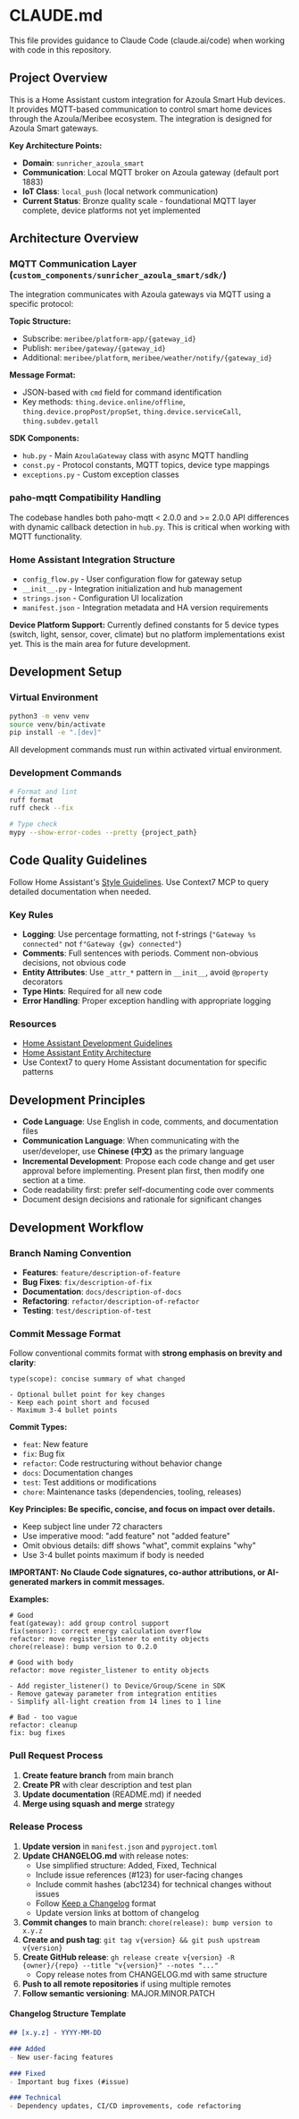 # CLAUDE.md

This file provides guidance to Claude Code (claude.ai/code) when working with code in this repository.

## Project Overview

This is a Home Assistant custom integration for Azoula Smart Hub devices. It provides MQTT-based communication to control smart home devices through the Azoula/Meribee ecosystem. The integration is designed for Azoula Smart gateways.

**Key Architecture Points:**

- **Domain**: `sunricher_azoula_smart`
- **Communication**: Local MQTT broker on Azoula gateway (default port 1883)
- **IoT Class**: `local_push` (local network communication)
- **Current Status**: Bronze quality scale - foundational MQTT layer complete, device platforms not yet implemented

## Architecture Overview

### MQTT Communication Layer (`custom_components/sunricher_azoula_smart/sdk/`)

The integration communicates with Azoula gateways via MQTT using a specific protocol:

**Topic Structure:**

- Subscribe: `meribee/platform-app/{gateway_id}`
- Publish: `meribee/gateway/{gateway_id}`
- Additional: `meribee/platform`, `meribee/weather/notify/{gateway_id}`

**Message Format:**

- JSON-based with `cmd` field for command identification
- Key methods: `thing.device.online/offline`, `thing.device.propPost/propSet`, `thing.device.serviceCall`, `thing.subdev.getall`

**SDK Components:**

- `hub.py` - Main `AzoulaGateway` class with async MQTT handling
- `const.py` - Protocol constants, MQTT topics, device type mappings
- `exceptions.py` - Custom exception classes

### paho-mqtt Compatibility Handling

The codebase handles both paho-mqtt < 2.0.0 and >= 2.0.0 API differences with dynamic callback detection in `hub.py`. This is critical when working with MQTT functionality.

### Home Assistant Integration Structure

- `config_flow.py` - User configuration flow for gateway setup
- `__init__.py` - Integration initialization and hub management
- `strings.json` - Configuration UI localization
- `manifest.json` - Integration metadata and HA version requirements

**Device Platform Support:**
Currently defined constants for 5 device types (switch, light, sensor, cover, climate) but no platform implementations exist yet. This is the main area for future development.

## Development Setup

### Virtual Environment

```bash
python3 -m venv venv
source venv/bin/activate
pip install -e ".[dev]"
```

All development commands must run within activated virtual environment.

### Development Commands

```bash
# Format and lint
ruff format
ruff check --fix

# Type check
mypy --show-error-codes --pretty {project_path}
```

## Code Quality Guidelines

Follow Home Assistant's [Style Guidelines](https://developers.home-assistant.io/docs/development_guidelines/). Use Context7 MCP to query detailed documentation when needed.

### Key Rules

- **Logging**: Use percentage formatting, not f-strings (`"Gateway %s connected"` not `f"Gateway {gw} connected"`)
- **Comments**: Full sentences with periods. Comment non-obvious decisions, not obvious code
- **Entity Attributes**: Use `_attr_*` pattern in `__init__`, avoid `@property` decorators
- **Type Hints**: Required for all new code
- **Error Handling**: Proper exception handling with appropriate logging

### Resources

- [Home Assistant Development Guidelines](https://developers.home-assistant.io/docs/development_guidelines/)
- [Home Assistant Entity Architecture](https://developers.home-assistant.io/docs/core/entity/)
- Use Context7 to query Home Assistant documentation for specific patterns

## Development Principles

- **Code Language**: Use English in code, comments, and documentation files
- **Communication Language**: When communicating with the user/developer, use **Chinese (中文)** as the primary language
- **Incremental Development**: Propose each code change and get user approval before implementing. Present plan first, then modify one section at a time.
- Code readability first: prefer self-documenting code over comments
- Document design decisions and rationale for significant changes

## Development Workflow

### Branch Naming Convention

- **Features**: `feature/description-of-feature`
- **Bug Fixes**: `fix/description-of-fix`
- **Documentation**: `docs/description-of-docs`
- **Refactoring**: `refactor/description-of-refactor`
- **Testing**: `test/description-of-test`

### Commit Message Format

Follow conventional commits format with **strong emphasis on brevity and clarity**:

```text
type(scope): concise summary of what changed

- Optional bullet point for key changes
- Keep each point short and focused
- Maximum 3-4 bullet points
```

**Commit Types:**

- `feat`: New feature
- `fix`: Bug fix
- `refactor`: Code restructuring without behavior change
- `docs`: Documentation changes
- `test`: Test additions or modifications
- `chore`: Maintenance tasks (dependencies, tooling, releases)

**Key Principles: Be specific, concise, and focus on impact over details.**

- Keep subject line under 72 characters
- Use imperative mood: "add feature" not "added feature"
- Omit obvious details: diff shows "what", commit explains "why"
- Use 3-4 bullet points maximum if body is needed

**IMPORTANT: No Claude Code signatures, co-author attributions, or AI-generated markers in commit messages.**

**Examples:**

```text
# Good
feat(gateway): add group control support
fix(sensor): correct energy calculation overflow
refactor: move register_listener to entity objects
chore(release): bump version to 0.2.0

# Good with body
refactor: move register_listener to entity objects

- Add register_listener() to Device/Group/Scene in SDK
- Remove gateway parameter from integration entities
- Simplify all-light creation from 14 lines to 1 line

# Bad - too vague
refactor: cleanup
fix: bug fixes
```

### Pull Request Process

1. **Create feature branch** from main branch
2. **Create PR** with clear description and test plan
3. **Update documentation** (README.md) if needed
4. **Merge using squash and merge** strategy

### Release Process

1. **Update version** in `manifest.json` and `pyproject.toml`
2. **Update CHANGELOG.md** with release notes:
   - Use simplified structure: Added, Fixed, Technical
   - Include issue references (#123) for user-facing changes
   - Include commit hashes (abc1234) for technical changes without issues
   - Follow [Keep a Changelog](https://keepachangelog.com/en/1.0.0/) format
   - Update version links at bottom of changelog
3. **Commit changes** to main branch: `chore(release): bump version to x.y.z`
4. **Create and push tag**: `git tag v{version} && git push upstream v{version}`
5. **Create GitHub release**: `gh release create v{version} -R {owner}/{repo} --title "v{version}" --notes "..."`
   - Copy release notes from CHANGELOG.md with same structure
6. **Push to all remote repositories** if using multiple remotes
7. **Follow semantic versioning**: MAJOR.MINOR.PATCH

#### Changelog Structure Template

```markdown
## [x.y.z] - YYYY-MM-DD

### Added
- New user-facing features

### Fixed
- Important bug fixes (#issue)

### Technical
- Dependency updates, CI/CD improvements, code refactoring
```
